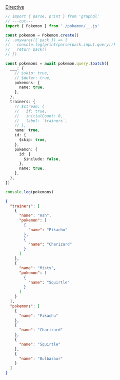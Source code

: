 <div class="ExampleSnippet">
<a href="../../examples/generated/directive">Directive</a>

<!-- dprint-ignore-start -->
```ts twoslash
// import { parse, print } from 'graphql'
// ---cut---
import { Pokemon } from './pokemon/__.js'

const pokemon = Pokemon.create()
// .anyware(({ pack }) => {
//   console.log(print(parse(pack.input.query)))
//   return pack()
// })

const pokemons = await pokemon.query.$batch({
  ___: {
    // $skip: true,
    // $defer: true,
    pokemons: {
      name: true,
    },
  },
  trainers: {
    // $stream: {
    //   if: true,
    //   initialCount: 0,
    //   label: `trainers`,
    // },
    name: true,
    id: {
      $skip: true,
    },
    pokemon: {
      id: {
        $include: false,
      },
      name: true,
    },
  },
})

console.log(pokemons)
```
<!-- dprint-ignore-end -->

<!-- dprint-ignore-start -->
```json
{
  "trainers": [
    {
      "name": "Ash",
      "pokemon": [
        {
          "name": "Pikachu"
        },
        {
          "name": "Charizard"
        }
      ]
    },
    {
      "name": "Misty",
      "pokemon": [
        {
          "name": "Squirtle"
        }
      ]
    }
  ],
  "pokemons": [
    {
      "name": "Pikachu"
    },
    {
      "name": "Charizard"
    },
    {
      "name": "Squirtle"
    },
    {
      "name": "Bulbasaur"
    }
  ]
}
```
<!-- dprint-ignore-end -->

</div>

